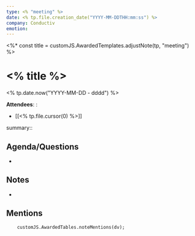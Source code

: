 ```yaml
---
type: <% "meeting" %>
date: <% tp.file.creation_date("YYYY-MM-DDTHH:mm:ss") %>
company: Conductiv
emotion:
---
```

<%* const title = customJS.AwardedTemplates.adjustNote(tp, "meeting") %>
# <% title %>
 <% tp.date.now("YYYY-MM-DD - dddd") %>
 
**Attendees**: :
- [[<% tp.file.cursor(0) %>]]

summary:: 

## Agenda/Questions
- 

## Notes
- 

## Mentions
```dataviewjs
	customJS.AwardedTables.noteMentions(dv);
```